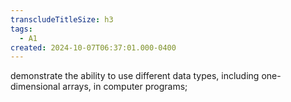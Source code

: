 ```yaml
---
transcludeTitleSize: h3
tags:
  - A1
created: 2024-10-07T06:37:01.000-0400
---
```

demonstrate the ability to use different data types, including one-dimensional arrays, in computer programs;